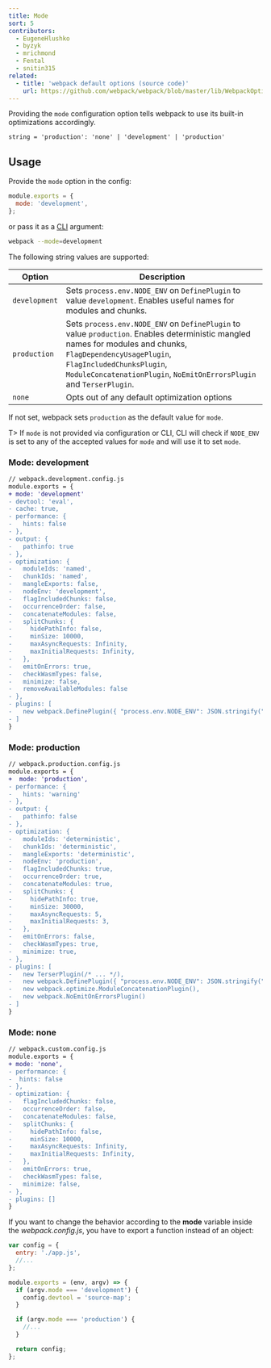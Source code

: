 ```yaml
---
title: Mode
sort: 5
contributors:
  - EugeneHlushko
  - byzyk
  - mrichmond
  - Fental
  - snitin315
related:
  - title: 'webpack default options (source code)'
    url: https://github.com/webpack/webpack/blob/master/lib/WebpackOptionsDefaulter.js
---
```


Providing the `mode` configuration option tells webpack to use its built-in optimizations accordingly.

`string = 'production': 'none' | 'development' | 'production'`

## Usage

Provide the `mode` option in the config:

```javascript
module.exports = {
  mode: 'development',
};
```

or pass it as a [CLI](/api/cli/) argument:

```bash
webpack --mode=development
```

The following string values are supported:

| Option        | Description                                                                                                                                                                                                                                                       |
| ------------- | ----------------------------------------------------------------------------------------------------------------------------------------------------------------------------------------------------------------------------------------------------------------- |
| `development` | Sets `process.env.NODE_ENV` on `DefinePlugin` to value `development`. Enables useful names for modules and chunks.                                                                                                                                                |
| `production`  | Sets `process.env.NODE_ENV` on `DefinePlugin` to value `production`. Enables deterministic mangled names for modules and chunks, `FlagDependencyUsagePlugin`, `FlagIncludedChunksPlugin`, `ModuleConcatenationPlugin`, `NoEmitOnErrorsPlugin` and `TerserPlugin`. |
| `none`        | Opts out of any default optimization options                                                                                                                                                                                                                      |

If not set, webpack sets `production` as the default value for `mode`.

T> If `mode` is not provided via configuration or CLI, CLI will check if `NODE_ENV` is set to any of the accepted values for `mode` and will use it to set `mode`.

### Mode: development

```diff
// webpack.development.config.js
module.exports = {
+ mode: 'development'
- devtool: 'eval',
- cache: true,
- performance: {
-   hints: false
- },
- output: {
-   pathinfo: true
- },
- optimization: {
-   moduleIds: 'named',
-   chunkIds: 'named',
-   mangleExports: false,
-   nodeEnv: 'development',
-   flagIncludedChunks: false,
-   occurrenceOrder: false,
-   concatenateModules: false,
-   splitChunks: {
-     hidePathInfo: false,
-     minSize: 10000,
-     maxAsyncRequests: Infinity,
-     maxInitialRequests: Infinity,
-   },
-   emitOnErrors: true,
-   checkWasmTypes: false,
-   minimize: false,
-   removeAvailableModules: false
- },
- plugins: [
-   new webpack.DefinePlugin({ "process.env.NODE_ENV": JSON.stringify("development") }),
- ]
}
```

### Mode: production

```diff
// webpack.production.config.js
module.exports = {
+  mode: 'production',
- performance: {
-   hints: 'warning'
- },
- output: {
-   pathinfo: false
- },
- optimization: {
-   moduleIds: 'deterministic',
-   chunkIds: 'deterministic',
-   mangleExports: 'deterministic',
-   nodeEnv: 'production',
-   flagIncludedChunks: true,
-   occurrenceOrder: true,
-   concatenateModules: true,
-   splitChunks: {
-     hidePathInfo: true,
-     minSize: 30000,
-     maxAsyncRequests: 5,
-     maxInitialRequests: 3,
-   },
-   emitOnErrors: false,
-   checkWasmTypes: true,
-   minimize: true,
- },
- plugins: [
-   new TerserPlugin(/* ... */),
-   new webpack.DefinePlugin({ "process.env.NODE_ENV": JSON.stringify("production") }),
-   new webpack.optimize.ModuleConcatenationPlugin(),
-   new webpack.NoEmitOnErrorsPlugin()
- ]
}
```

### Mode: none

```diff
// webpack.custom.config.js
module.exports = {
+ mode: 'none',
- performance: {
-  hints: false
- },
- optimization: {
-   flagIncludedChunks: false,
-   occurrenceOrder: false,
-   concatenateModules: false,
-   splitChunks: {
-     hidePathInfo: false,
-     minSize: 10000,
-     maxAsyncRequests: Infinity,
-     maxInitialRequests: Infinity,
-   },
-   emitOnErrors: true,
-   checkWasmTypes: false,
-   minimize: false,
- },
- plugins: []
}
```

If you want to change the behavior according to the **mode** variable inside the _webpack.config.js_, you have to export a function instead of an object:

```javascript
var config = {
  entry: './app.js',
  //...
};

module.exports = (env, argv) => {
  if (argv.mode === 'development') {
    config.devtool = 'source-map';
  }

  if (argv.mode === 'production') {
    //...
  }

  return config;
};
```
